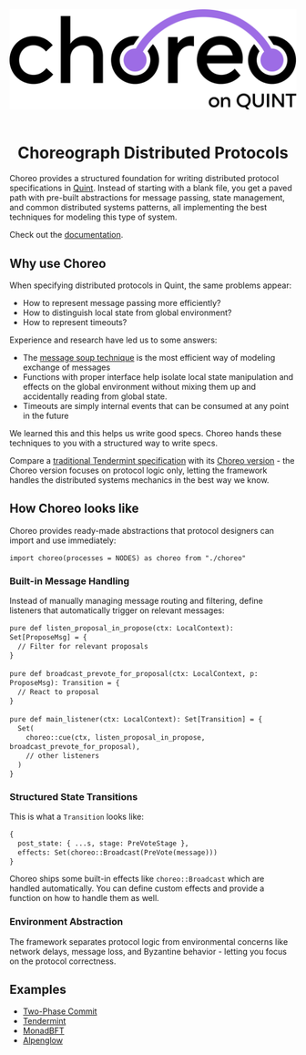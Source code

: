 <div align="center">

<!-- Title -->
<picture>
  <source media="(prefers-color-scheme: dark)" srcset="./logos/choreo-logo-light.png">
  <img alt="Choreo" src="./logos/choreo-logo-dark.png" width=700>
</picture>

</div>

<br>

<div align="center">

# Choreograph Distributed Protocols

</div>

Choreo provides a structured foundation for writing distributed protocol specifications in [Quint](https://github.com/informalsystems/quint). Instead of starting with a blank file, you get a paved path with pre-built abstractions for message passing, state management, and common distributed systems patterns, all implementing the best techniques for modeling this type of system.

Check out the [documentation](https://quint-lang.org/choreo).

## Why use Choreo

When specifying distributed protocols in Quint, the same problems appear:
- How to represent message passing more efficiently?
- How to distinguish local state from global environment?
- How to represent timeouts?

Experience and research have led us to some answers:
- The [message soup technique](https://quint-lang.org/posts/soup) is the most efficient way of modeling exchange of messages
- Functions with proper interface help isolate local state manipulation and effects on the global environment without mixing them up and accidentally reading from global state.
- Timeouts are simply internal events that can be consumed at any point in the future

We learned this and this helps us write good specs. Choreo hands these techniques to you with a structured way to write specs.

Compare a [traditional Tendermint specification](https://github.com/informalsystems/quint/blob/main/examples/cosmos/tendermint/Tendermint.qnt) with its [Choreo version](examples/tendermint/tendermint.qnt) - the Choreo version focuses on protocol logic only, letting the framework handles the distributed systems mechanics in the best way we know.

## How Choreo looks like

Choreo provides ready-made abstractions that protocol designers can import and use immediately:

```bluespec
import choreo(processes = NODES) as choreo from "./choreo"
```

### Built-in Message Handling
Instead of manually managing message routing and filtering, define listeners that automatically trigger on relevant messages:
```bluespec
pure def listen_proposal_in_propose(ctx: LocalContext): Set[ProposeMsg] = {
  // Filter for relevant proposals
}

pure def broadcast_prevote_for_proposal(ctx: LocalContext, p: ProposeMsg): Transition = {
  // React to proposal
}

pure def main_listener(ctx: LocalContext): Set[Transition] = {
  Set(
    choreo::cue(ctx, listen_proposal_in_propose, broadcast_prevote_for_proposal),
    // other listeners
  )
}
```

### Structured State Transitions

This is what a `Transition` looks like:
```bluespec
{
  post_state: { ...s, stage: PreVoteStage },
  effects: Set(choreo::Broadcast(PreVote(message)))
}
```

Choreo ships some built-in effects like `choreo::Broadcast` which are handled automatically. You can define custom effects and provide a function on how to handle them as well.

### Environment Abstraction
The framework separates protocol logic from environmental concerns like network delays, message loss, and Byzantine behavior - letting you focus on the protocol correctness.

## Examples

- [Two-Phase Commit](examples/two_phase_commit/)
- [Tendermint](examples/tendermint/)
- [MonadBFT](examples/monadbft/)
- [Alpenglow](examples/alpenglow/)

